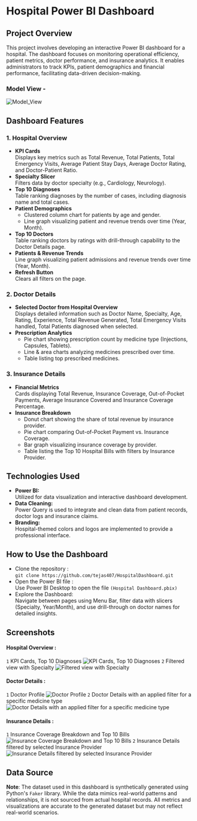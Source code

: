 # Hospital Power BI Dashboard

## Project Overview
This project involves developing an interactive Power BI dashboard for a hospital. The dashboard focuses on monitoring operational efficiency, patient metrics, doctor performance, and insurance analytics. It enables administrators to track KPIs, patient demographics and financial performance, facilitating data-driven decision-making.

### Model View - 
![Model_View](https://github.com/tejas407/HospitalDashboard/blob/88b896d17b2a8d596572e259c1b5e5acc2cee5f8/Images/Model%20View.png)

## Dashboard Features

### 1. Hospital Overview
- **KPI Cards**  
  Displays key metrics such as Total Revenue, Total Patients, Total Emergency Visits, Average Patient Stay Days, Average Doctor Rating, and Doctor-Patient Ratio.
- **Specialty Slicer**  
  Filters data by doctor specialty (e.g., Cardiology, Neurology).
- **Top 10 Diagnoses**  
  Table ranking diagnoses by the number of cases, including diagnosis name and total cases.
- **Patient Demographics**  
  - Clustered column chart for patients by age and gender.  
  - Line graph visualizing patient and revenue trends over time (Year, Month).
- **Top 10 Doctors**  
  Table ranking doctors by ratings with drill-through capability to the Doctor Details page.
- **Patients & Revenue Trends**  
  Line graph visualizing patient admissions and revenue trends over time (Year, Month).
- **Refresh Button**  
  Clears all filters on the page.

### 2. Doctor Details
- **Selected Doctor from Hospital Overview**  
  Displays detailed information such as Doctor Name, Specialty, Age, Rating, Experience, Total Revenue Generated, Total Emergency Visits handled, Total Patients diagnosed when selected.
- **Prescription Analytics**  
  - Pie chart showing prescription count by medicine type (Injections, Capsules, Tablets).  
  - Line & area charts analyzing medicines prescribed over time.  
  - Table listing top prescribed medicines.

### 3. Insurance Details
- **Financial Metrics**  
  Cards displaying Total Revenue, Insurance Coverage, Out-of-Pocket Payments, Average Insurance Covered and Insurance Coverage Percentage.
- **Insurance Breakdown**  
  - Donut chart showing the share of total revenue by insurance provider.  
  - Pie chart comparing Out-of-Pocket Payment vs. Insurance Coverage.  
  - Bar graph visualizing insurance coverage by provider.  
  - Table listing the Top 10 Hospital Bills with filters by Insurance Provider.

## Technologies Used
- **Power BI:**  
  Utilized for data visualization and interactive dashboard development.
- **Data Cleaning:**  
  Power Query is used to integrate and clean data from patient records, doctor logs and insurance claims.
- **Branding:**  
  Hospital-themed colors and logos are implemented to provide a professional interface.

## How to Use the Dashboard
- Clone the repository :  
  `git clone https://github.com/tejas407/HospitalDashboard.git`
- Open the Power BI file :  
  Use Power BI Desktop to open the file `(Hospital Dashboard.pbix)`
- Explore the Dashboard:  
  Navigate between pages using Menu Bar, filter data with slicers (Specialty, Year/Month), and use drill-through on doctor names for detailed insights.

## Screenshots 
#### Hospital Overview :
`1` KPI Cards, Top 10 Diagnoses
![KPI Cards, Top 10 Diagnoses](https://github.com/tejas407/HospitalDashboard/blob/88b896d17b2a8d596572e259c1b5e5acc2cee5f8/Images/Screenshots/KPI%20Cards%2C%20Top%2010%20Diagnoses.png)
`2` Filtered view with Specialty
![Filtered view with Specialty](https://github.com/tejas407/HospitalDashboard/blob/88b896d17b2a8d596572e259c1b5e5acc2cee5f8/Images/Screenshots/Filtered%20view%20with%20Specialty.png)

#### Doctor Details :
`1` Doctor Profile
![Doctor Profile](https://github.com/tejas407/HospitalDashboard/blob/88b896d17b2a8d596572e259c1b5e5acc2cee5f8/Images/Screenshots/Doctor%20Profile.png)
`2` Doctor Details with an applied filter for a specific medicine type
![Doctor Details with an applied filter for a specific medicine type](https://github.com/tejas407/HospitalDashboard/blob/88b896d17b2a8d596572e259c1b5e5acc2cee5f8/Images/Screenshots/Doctor%20Details%20with%20an%20applied%20filter%20for%20a%20specific%20medicine%20type.png)

#### Insurance Details :
`1` Insurance Coverage Breakdown and Top 10 Bills
![Insurance Coverage Breakdown and Top 10 Bills](https://github.com/tejas407/HospitalDashboard/blob/88b896d17b2a8d596572e259c1b5e5acc2cee5f8/Images/Screenshots/Insurance%20Coverage%20Breakdown%20and%20Top%2010%20Bills.png)
`2` Insurance Details filtered by selected Insurance Provider
![Insurance Details filtered by selected Insurance Provider](https://github.com/tejas407/HospitalDashboard/blob/88b896d17b2a8d596572e259c1b5e5acc2cee5f8/Images/Screenshots/Insurance%20Details%20filtered%20by%20selected%20Insurance%20Provider.png)

## Data Source  
**Note**: The dataset used in this dashboard is synthetically generated using Python's `Faker` library. While the data mimics real-world patterns and relationships, it is not sourced from actual hospital records. All metrics and visualizations are accurate to the generated dataset but may not reflect real-world scenarios.

